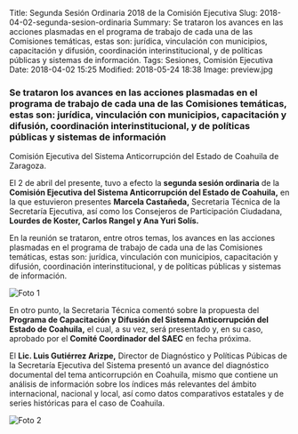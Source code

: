 Title: Segunda Sesión Ordinaria 2018 de la Comisión Ejecutiva
Slug: 2018-04-02-segunda-sesion-ordinaria
Summary: Se trataron los avances en las acciones plasmadas en el programa de trabajo de cada una de las Comisiones temáticas, estas son: jurídica, vinculación con municipios, capacitación y difusión, coordinación interinstitucional, y de políticas públicas y sistemas de información.
Tags: Sesiones, Comisión Ejecutiva
Date: 2018-04-02 15:25
Modified: 2018-05-24 18:38
Image: preview.jpg


### Se trataron los avances en las acciones plasmadas en el programa de trabajo de cada una de las Comisiones temáticas, estas son: jurídica, vinculación con municipios, capacitación y difusión, coordinación interinstitucional, y de políticas públicas y sistemas de información

Comisión Ejecutiva del Sistema Anticorrupción del Estado de Coahuila de Zaragoza.

El 2 de abril del presente, tuvo a efecto la **segunda sesión
ordinaria** de la **Comisión Ejecutiva del Sistema Anticorrupción del
Estado de Coahuila,** en la que estuvieron presentes **Marcela
Castañeda,** Secretaria Técnica de la Secretaría Ejecutiva, así como
los Consejeros de Participación Ciudadana, **Lourdes de Koster, Carlos
Rangel y Ana Yuri Solís.**

En la reunión se trataron, entre otros temas, los avances en las
acciones plasmadas en el programa de trabajo de cada una de las
Comisiones temáticas, estas son: jurídica, vinculación con municipios,
capacitación y difusión, coordinación interinstitucional, y de
políticas públicas y sistemas de información.

<img class="img-fluid" src="foto-01.jpg" alt="Foto 1">

En otro punto, la Secretaria Técnica comentó sobre la propuesta del
**Programa de Capacitación y Difusión del Sistema Anticorrupción del
Estado de Coahuila,** el cual, a su vez, será presentado y, en su caso,
aprobado por el **Comité Coordinador del SAEC** en fecha próxima.

El **Lic. Luis Gutiérrez Arizpe,** Director de Diagnóstico y Políticas
Púbicas de la Secretaría Ejecutiva del Sistema presentó un avance del
diagnóstico documental del tema anticorrupción en Coahuila, mismo que
contiene un análisis de información sobre los índices más relevantes
del ámbito internacional, nacional y local, así como datos comparativos
estatales y de series históricas para el caso de Coahuila.

<img class="img-fluid" src="foto-02.jpg" alt="Foto 2">
